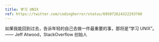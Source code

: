 ```yaml
---
title: 学习 UNIX
ref: https://twitter.com/codinghorror/status/695072624322293760
---
```


如果我能回到过去，告诉年轻的自己去做一件最重要的事，那将是“学习 UNIX”。 —— Jeff Atwood，StackOverflow 创始人

